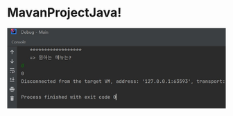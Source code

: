 # MavanProjectJava!
![alt text](https://github.com/Kanghoon1204/MavanProjectJava/blob/master/ScreenShot/0.%20%EB%82%98%EA%B0%80%EA%B8%B0.jpg)


